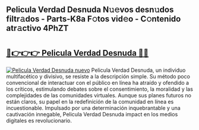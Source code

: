 ## Pelicula Verdad Desnuda N𝚞𝚎vos desn𝚞dos filtr𝚊dos - Parts-K8a F𝚘tos vid𝚎o - C𝚘ntenido atr𝚊ctivo 4PhZT

# <h2><a href="http://mb0xpn5.tromn.icu/?c=Pelicula+Verdad+Desnuda">🔗👉👉👉 Pelicula Verdad Desnuda 🔗🔗</a></h2>

[![Pelicula Verdad Desnuda nuevo](https://i.imgur.com/pEAQMta.gif)](http://mb0xpn5.tromn.icu/?c=Pelicula+Verdad+Desnuda)
Pelicula Verdad Desnuda, un individuo multifacético y divisivo, se resiste a la descripción simple. Su método poco convencional de interactuar con el público en línea ha atraído y ofendido a los críticos, estimulando debates sobre el consentimiento, la moralidad y las complejidades de las comunidades virtuales. Aunque sus planes futuros no están claros, su papel en la redefinición de la comunidad en línea es incuestionable. Impulsado por una determinación inquebrantable y una cautivación innegable, Pelicula Verdad Desnuda impact en los medios digitales es revolucionario.
